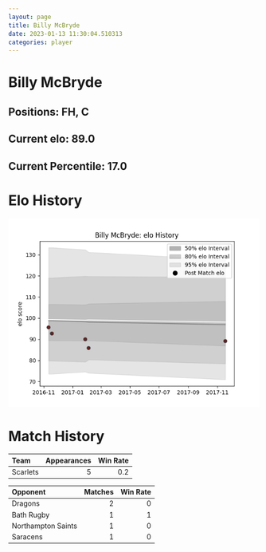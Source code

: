 ```yaml
---  
layout: page  
title: Billy McBryde  
date: 2023-01-13 11:30:04.510313  
categories: player  
---
```

# Billy McBryde

## Positions: FH, C

## Current elo: 89.0

## Current Percentile: 17.0

# Elo History


![elo history](history_BillyMcBryde.png)
# Match History


| Team     |   Appearances |   Win Rate |
|:---------|--------------:|-----------:|
| Scarlets |             5 |        0.2 |

| Opponent           |   Matches |   Win Rate |
|:-------------------|----------:|-----------:|
| Dragons            |         2 |          0 |
| Bath Rugby         |         1 |          1 |
| Northampton Saints |         1 |          0 |
| Saracens           |         1 |          0 |